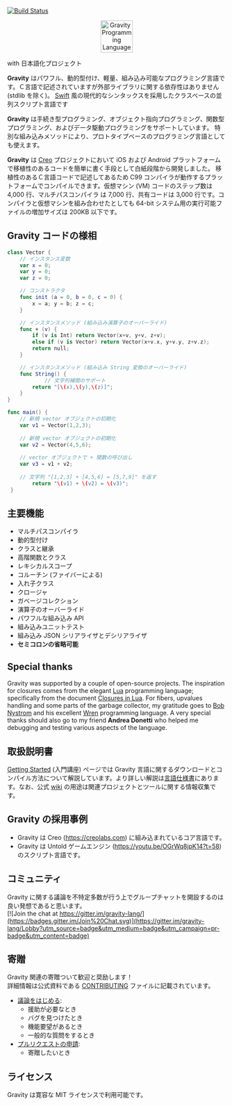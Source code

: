 [![Build Status](https://travis-ci.com/marcobambini/gravity.svg?branch=master)](https://travis-ci.com/marcobambini/gravity)

<p align="center" >
<img src="https://raw.githubusercontent.com/marcobambini/gravity/master/docs/assets/images/logo-gravity.png" height="74px" alt="Gravity Programming Language" title="Gravity Programming Language">
</p>

<p>with 日本語化プロジェクト</p>

**Gravity** はパワフル、動的型付け、軽量、組み込み可能なプログラミング言語です。Ｃ言語で記述されていますが外部ライブラリに関する依存性はありません (stdlib を除く)。 <a href="https://github.com/apple/swift">Swift</a> 風の現代的なシンタックスを採用したクラスベースの並列スクリプト言語です

**Gravity** は手続き型プログラミング、オブジェクト指向プログラミング、関数型プログラミング、およびデータ駆動プログラミングをサポートしています。
特別な組み込みメソッドにより、プロトタイプベースのプログラミング言語としても使えます。

**Gravity** は <a href="http://creolabs.com" target="_blank">Creo</a> プロジェクトにおいて iOS および Android プラットフォームで移植性のあるコードを簡単に書く手段として白紙段階から開発しました。
移植性のあるＣ言語コードで記述してあるため C99 コンパイラが動作するプラットフォームでコンパイルできます。仮想マシン (VM) コードのステップ数は 4,000 行、マルチパスコンパイラ は 7,000 行、共有コードは 3,000 行です。コンパイラと仮想マシンを組み合わせたとしても 64-bit システム用の実行可能ファイルの増加サイズは 200KB 以下です。

## Gravity コードの様相

```swift
class Vector {
	// インスタンス変数
	var x = 0;
	var y = 0;
	var z = 0;

	// コンストラクタ
	func init (a = 0, b = 0, c = 0) {
		x = a; y = b; z = c;
	}

	// インスタンスメソッド (組み込み演算子のオーバーライド)
	func + (v) {
		if (v is Int) return Vector(x+v, y+v, z+v);
		else if (v is Vector) return Vector(x+v.x, y+v.y, z+v.z);
		return null;
	}

	// インスタンスメソッド (組み込み String 変換のオーバーライド)
	func String() {
	        // 文字列補間のサポート
		return "[\(x),\(y),\(z)]";
	}
}

func main() {
	// 新規 vector オブジェクトの初期化
	var v1 = Vector(1,2,3);
	
	// 新規 vector オブジェクトの初期化
	var v2 = Vector(4,5,6);
	
	// vector オブジェクトで + 関数の呼び出し
	var v3 = v1 + v2;
	
	// 文字列 "[1,2,3] + [4,5,6] = [5,7,9]" を返す
    	return "\(v1) + \(v2) = \(v3)";
 }
 ```

## 主要機能
* マルチパスコンパイラ
* 動的型付け
* クラスと継承
* 高階関数とクラス
* レキシカルスコープ
* コルーチン (ファイバーによる)
* 入れ子クラス
* クロージャ
* ガベージコレクション
* 演算子のオーバーライド
* パワフルな組み込み API
* 組み込みユニットテスト
* 組み込み JSON シリアライザとデシリアライザ
* **セミコロンの省略可能**

## Special thanks
Gravity was supported by a couple of open-source projects. The inspiration for closures comes from the elegant <a href="http://www.lua.org" target="_blank">Lua</a> programming language; specifically from the document <a href="http://www.cs.tufts.edu/~nr/cs257/archive/roberto-ierusalimschy/closures-draft.pdf">Closures in Lua</a>. For fibers, upvalues handling and some parts of the garbage collector, my gratitude goes to <a href="http://journal.stuffwithstuff.com" target="_blank">Bob Nystrom</a> and his excellent <a href="https://github.com/munificent/wren">Wren</a> programming language. A very special thanks should also go to my friend **Andrea Donetti** who helped me debugging and testing various aspects of the language.

## 取扱説明書
<a href="https://marcobambini.github.io/gravity/#/README">Getting Started</a> (入門講座) ページでは Gravity 言語に関するダウンロードとコンパイル方法について解説しています。より詳しい解説は<a href="http://gravity-lang.org/">言語仕様書</a>にあります。なお、公式 [wiki](https://github.com/marcobambini/gravity/wiki) の用途は関連プロジェクトとツールに関する情報収集です。

## Gravity の採用事例
* Gravity は Creo (https://creolabs.com) に組み込まれているコア言語です。
* Gravity は Untold ゲームエンジン (https://youtu.be/OGrWq8jpK14?t=58) のスクリプト言語です。

## コミュニティ
Gravity に関する議論を不特定多数が行う上でグループチャットを開設するのは良い発想であると思います。<br> [![Join the chat at https://gitter.im/gravity-lang/](https://badges.gitter.im/Join%20Chat.svg)](https://gitter.im/gravity-lang/Lobby?utm_source=badge&utm_medium=badge&utm_campaign=pr-badge&utm_content=badge)

## 寄贈
Gravity 関連の寄贈ついて歓迎と奨励します！<br>
詳細情報は公式資料である [CONTRIBUTING](CONTRIBUTING.md) ファイルに記載されています。
* <a href="https://github.com/marcobambini/gravity/issues/new">議論をはじめる</a>:
	* 援助が必要なとき
	* バグを見つけたとき
	* 機能要望があるとき
	* 一般的な質問をするとき
* <a href="https://github.com/marcobambini/gravity/pulls">プルリクエストの申請</a>:
	* 寄贈したいとき

## ライセンス
Gravity は寛容な MIT ライセンスで利用可能です。
